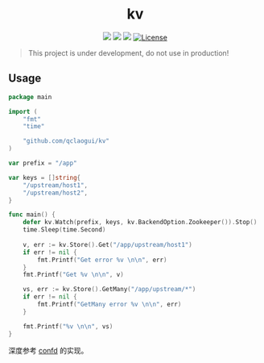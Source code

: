 <div align="center">
  <h1>kv</h1>
</div>

</div>
<p align="center">
<a href="https://travis-ci.org/qclaogui/kv"><img src="https://travis-ci.org/qclaogui/kv.svg?branch=master"></a>
<a href="https://goreportcard.com/report/github.com/qclaogui/kv"><img src="https://goreportcard.com/badge/github.com/qclaogui/kv?v=1" /></a>
<a href="https://godoc.org/github.com/qclaogui/kv"><img src="https://godoc.org/github.com/qclaogui/kv?status.svg"></a>
<a href="https://github.com/qclaogui/kv/blob/master/LICENSE"><img src="https://img.shields.io/github/license/qclaogui/kv.svg" alt="License"></a>
</p>

> This project is under development, do not use in production!


## Usage

```go
package main

import (
	"fmt"
	"time"

	"github.com/qclaogui/kv"
)

var prefix = "/app"

var keys = []string{
	"/upstream/host1",
	"/upstream/host2",
}

func main() {
	defer kv.Watch(prefix, keys, kv.BackendOption.Zookeeper()).Stop()
	time.Sleep(time.Second)
    
	v, err := kv.Store().Get("/app/upstream/host1")
	if err != nil {
		fmt.Printf("Get error %v \n\n", err)
	}
	fmt.Printf("Get %v \n\n", v)

	vs, err := kv.Store().GetMany("/app/upstream/*")
	if err != nil {
		fmt.Printf("GetMany error %v \n\n", err)
	}

	fmt.Printf("%v \n\n", vs)
}

```

深度参考 [confd](https://github.com/kelseyhightower/confd) 的实现。